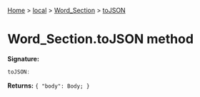 [Home](./index) &gt; [local](local.md) &gt; [Word\_Section](local.word_section.md) &gt; [toJSON](local.word_section.tojson.md)

# Word\_Section.toJSON method


**Signature:**
```javascript
toJSON:
```
**Returns:** `{
            "body": Body;
        }`

